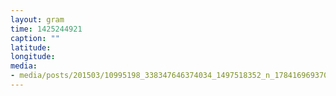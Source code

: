 ```yaml
---
layout: gram
time: 1425244921
caption: ""
latitude: 
longitude: 
media:
- media/posts/201503/10995198_338347646374034_1497518352_n_17841696937000351.jpg
---
```

